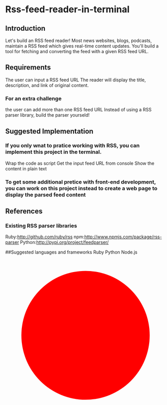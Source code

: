 # Rss-feed-reader-in-terminal
## Introduction
Let's build an RSS feed reader! Most news websites, blogs, podcasts, maintain a RSS feed which gives real-time content updates. You'll build a tool for fetching and converting the feed with a given RSS feed URL. 

## Requirements
The user can input a RSS feed URL
The reader will display the title, description, and link of original content.
### For an extra challenge
the user can add more than one RSS feed URL
Instead of using a RSS parser library, build the parser yourseld!

## Suggested Implementation
### If you only wnat to pratice working with RSS, you can implement this project in the terminal.
Wrap the code as script
Get the input feed URL from console 
Show the content in plain text
### To get some additional pretice with front-end development, you can work on this project instead to create a web page to display the parsed feed content

## References
### Existing RSS parser libraries
 Ruby:http://github.com/ruby/rss
 npm:http://www.npmjs.com/package/rss-parser
 Python:http://pypi.org/project/feedparser/
 
 ##Suggested languages and frameworks
  Ruby Python Node.js
![Red Circle](data:image/svg+xml;base64,PHN2ZyB4bWxucz0iaHR0cDovL3d3dy53My5vcmcvMjAwMC9zdmciIHZpZXdCb3g9IjAgMCAxMDAgMTAwIiBmaWxsPSJyZWQiPiAgPGNpcmNsZSBjeD0iNTAiIGN5PSI1MCIgcj0iNDAiIGZpbGw9InJlZCIgLz4gPC9zdmc+)
